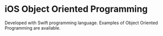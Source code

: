 # iOS Object Oriented Programming
Developed with Swift programming language. Examples of Object Oriented Programming are available.
